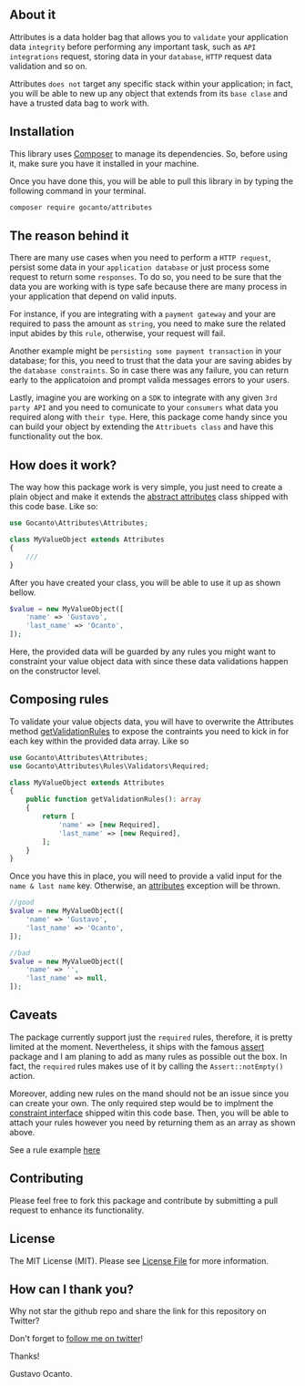## About it

Attributes is a data holder bag that allows you to `validate` your application data `integrity` before performing 
any important task, such as `API integrations` request, storing data in your `database`, `HTTP` request data validation
and so on. 

Attributes `does not` target any specific stack within your application; in fact, you will be able to new up any object
that extends from its `base clase` and have a trusted data bag to work with.

## Installation

This library uses [Composer](https://getcomposer.org) to manage its dependencies. So, before using it, make sure you
have it installed in your machine.

Once you have done this, you will be able to pull this library in by typing the following command in your terminal.

```bash
composer require gocanto/attributes
```

## The reason behind it

There are many use cases when you need to perform a `HTTP request`, persist some data in your `application database` or
just process some request to return some `responses`. To do so, you need to be sure that the data you are working with
is type safe because there are many process in your application that depend on valid inputs. 

For instance, if you are integrating with a `payment gateway` and your are required to pass the amount as `string`, you
need to make sure the related input abides by this `rule`, otherwise, your request will fail. 

Another example might be `persisting some payment transaction` in your database; for this, you need to trust that the
data your are saving abides by the `database constraints`. So in case there was any failure, you can return early to 
the applicatoion and prompt valida messages errors to your users.

Lastly, imagine you are working on a `SDK` to integrate with any given `3rd party API` and you need to comunicate to
your `consumers` what data you required along with `their type`. Here, this package come handy since you can build your
object by extending the `Attribuets class` and have this functionality out the box.

## How does it work?

The way how this package work is very simple, you just need to create a plain object and make it extends the 
[abstract attributes](https://github.com/gocanto/attributes/blob/master/src/Attributes.php#L19) class shipped with this 
code base. Like so: 

```php
use Gocanto\Attributes\Attributes;

class MyValueObject extends Attributes
{
    ///
}
```

After you have created your class, you will be able to use it up as shown bellow.

```php
$value = new MyValueObject([
    'name' => 'Gustavo',
    'last_name' => 'Ocanto',
]);
```

Here, the provided data will be guarded by any rules you might want to constraint your value object data with since
these data validations happen on the constructor level.

## Composing rules

To validate your value objects data, you will have to overwrite the Attributes method
[getValidationRules](https://github.com/gocanto/attributes/blob/master/src/Attributes.php#L89) to expose the 
contraints you need to kick in for each key within the provided data array. Like so

```php
use Gocanto\Attributes\Attributes;
use Gocanto\Attributes\Rules\Validators\Required;

class MyValueObject extends Attributes
{
    public function getValidationRules(): array
    {
        return [
            'name' => [new Required],
            'last_name' => [new Required],
        ];
    }
}
```

Once you have this in place, you will need to provide a valid input for the `name & last name` key. Otherwise, an 
[attributes](https://github.com/gocanto/attributes/blob/master/src/AttributesException.php) exception will be thrown.

```php
//good
$value = new MyValueObject([
    'name' => 'Gustavo',
    'last_name' => 'Ocanto',
]);

//bad
$value = new MyValueObject([
    'name' => '',
    'last_name' => null,
]);
```

## Caveats

The package currently support just the `required` rules, therefore, it is pretty limited at the moment. Nevertheless, 
it ships with the famous [assert](https://github.com/webmozart/assert) package and I am planing to add as many rules as 
possible out the box. In fact, the `required` rules makes use of it by calling the `Assert::notEmpty()` action.

Moreover, adding new rules on the mand should not be an issue since you can create your own. The only required step 
would be to implment the 
[constraint interface](https://github.com/gocanto/attributes/blob/master/src/Rules/Constraint.php) shipped witin this
code base. Then, you will be able to attach your rules however you need by returning them as an array as shown above.

See a rule example [here](https://github.com/gocanto/attributes/blob/master/src/Rules/Validators/Required.php#L19)

## Contributing

Please feel free to fork this package and contribute by submitting a pull request to enhance its functionality.

## License

The MIT License (MIT). Please see [License File](https://github.com/gocanto/attributes/blob/master/LICENSE.md) for 
more information.

## How can I thank you?
Why not star the github repo and share the link for this repository on Twitter?

Don't forget to [follow me on twitter](https://twitter.com/gocanto)!

Thanks!

Gustavo Ocanto.




